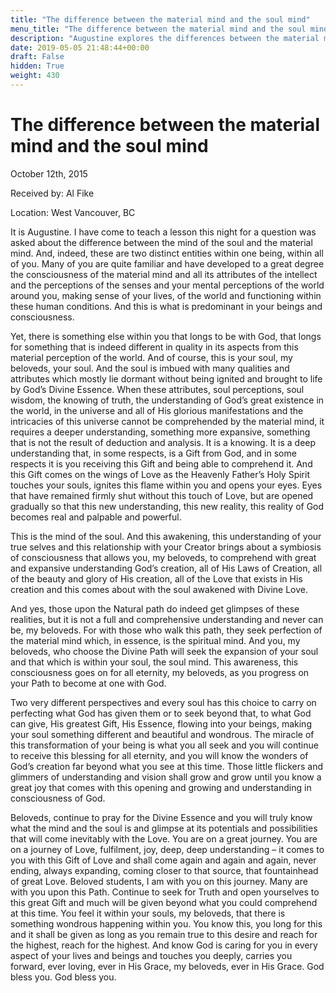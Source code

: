 ```yaml
---
title: "The difference between the material mind and the soul mind"
menu_title: "The difference between the material mind and the soul mind"
description: "Augustine explores the differences between the material mind and the soul mind."
date: 2019-05-05 21:48:44+00:00
draft: False
hidden: True
weight: 430
---
```

# The difference between the material mind and the soul mind

October 12th, 2015

Received by: Al Fike

Location: West Vancouver, BC


It is Augustine. I have come to teach a lesson this night for a question was asked about the difference between the mind of the soul and the material mind. And, indeed, these are two distinct entities within one being, within all of you. Many of you are quite familiar and have developed to a great degree the consciousness of the material mind and all its attributes of the intellect and the perceptions of the senses and your mental perceptions of the world around you, making sense of your lives, of the world and functioning within these human conditions. And this is what is predominant in your beings and consciousness. 

Yet, there is something else within you that longs to be with God, that longs for something that is indeed different in quality in its aspects from this material perception of the world. And of course, this is your soul, my beloveds, your soul. And the soul is imbued with many qualities and attributes which mostly lie dormant without being ignited and brought to life by God’s Divine Essence. When these attributes, soul perceptions, soul wisdom, the knowing of truth, the understanding of God’s great existence in the world, in the universe and all of His glorious manifestations and the intricacies of this universe cannot be comprehended by the material mind, it requires a deeper understanding, something more expansive, something that is not the result of deduction and analysis. It is a knowing. It is a deep understanding that, in some respects, is a Gift from God, and in some respects it is you receiving this Gift and being able to comprehend it. And this Gift comes on the wings of Love as the Heavenly Father’s Holy Spirit touches your souls, ignites this flame within you and opens your eyes. Eyes that have remained firmly shut without this touch of Love, but are opened gradually so that this new understanding, this new reality, this reality of God becomes real and palpable and powerful. 

This is the mind of the soul. And this awakening, this understanding of your true selves and this relationship with your Creator brings about a symbiosis of consciousness that allows you, my beloveds, to comprehend with great and expansive understanding God’s creation, all of His Laws of Creation, all of the beauty and glory of His creation, all of the Love that exists in His creation and this comes about with the soul awakened with Divine Love.

And yes, those upon the Natural path do indeed get glimpses of these realities, but it is not a full and comprehensive understanding and never can be, my beloveds. For with those who walk this path, they seek perfection of the material mind which, in essence, is the spiritual mind. And you, my beloveds, who choose the Divine Path will seek the expansion of your soul and that which is within your soul, the soul mind. This awareness, this consciousness goes on for all eternity, my beloveds, as you progress on your Path to become at one with God. 

Two very different perspectives and every soul has this choice to carry on perfecting what God has given them or to seek beyond that, to what God can give, His greatest Gift, His Essence, flowing into your beings, making your soul something different and beautiful and wondrous. The miracle of this transformation of your being is what you all seek and you will continue to receive this blessing for all eternity, and you will know the wonders of God’s creation far beyond what you see at this time. Those little flickers and glimmers of understanding and vision shall grow and grow until you know a great joy that comes with this opening and growing and understanding in consciousness of God.

Beloveds, continue to pray for the Divine Essence and you will truly know what the mind and the soul is and glimpse at its potentials and possibilities that will come inevitably with the Love. You are on a great journey. You are on a journey of Love, fulfilment, joy, deep, deep understanding – it comes to you with this Gift of Love and shall come again and again and again, never ending, always expanding, coming closer to that source, that fountainhead of great Love.
Beloved students, I am with you on this journey. Many are with you upon this Path. Continue to seek for Truth and open yourselves to this great Gift and much will be given beyond what you could comprehend at this time. You feel it within your souls, my beloveds, that there is something wondrous happening within you. You know this, you long for this and it shall be given as long as you remain true to this desire and reach for the highest, reach for the highest. And know God is caring for you in every aspect of your lives and beings and touches you deeply, carries you forward, ever loving, ever in His Grace, my beloveds, ever in His Grace. God bless you. God bless you.